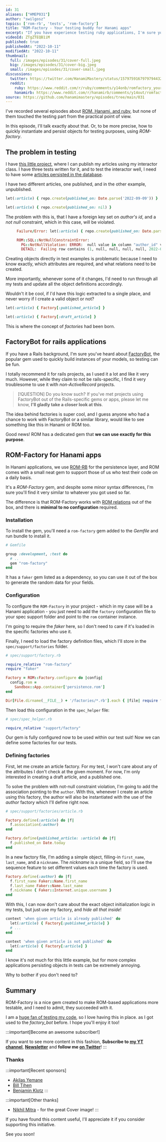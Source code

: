 ```yaml
---
id: 31
aliases: ["HMEP031"]
author: "swilgosz"
topics: ['rom-rb', 'tests', 'rom-factory']
title: "ROM-Factory - Your testing buddy for Hanami apps"
excerpt: "If you have experience testing ruby applications, I'm sure you've heard about FactoryBot. Here I show you the alternative, suited for ROM-based applications, including Hanami 2."
videoId: ZTgZTEQB1iM
published: true
publishedAt: "2022-10-11"
modifiedAt: "2022-10-11"
thumbnail:
  full: /images/episodes/31/cover-full.jpeg
  big: /images/episodes/31/cover-big.jpeg
  small: /images/episodes/31/cover-small.jpeg
discussions:
  twitter: https://twitter.com/HanamiMastery/status/1579759167979794432
  reddit:
    ruby: https://www.reddit.com/r/ruby/comments/y14onb/romfactory_your_testing_buddy_for_hanami_apps/
    hanamirb: https://www.reddit.com/r/hanamirb/comments/y14out/romfactory_your_testing_buddy_for_hanami_apps/
source: https://github.com/hanamimastery/episodes/tree/main/031
---
```


I've recorded several episodes about [ROM, Hanami, and ruby](/t/persistence), but none of them touched the testing part from the practical point of view.

In this episode, I'll talk exactly about that. Or, to be more precise, how to quickly instantiate and persist objects for testing purposes, using *ROM-factory*.

## The problem in testing

I have [this little project](https://github.com/hanamimastery/episodes/tree/main/031/before), where I can publish my articles using my interactor class. I have three tests written for it, and to test the interactor well, I need to have some [articles persisted in the database](28-configure-rom-from-scratch).

I have two different articles, one published, and in the other example, unpublished.

```ruby
let(:article) { repo.create(published_on: Date.parse('2022-09-09')) }

let(:article) { repo.create(published_on: nil) }
```

The problem with this is, that I have a foreign key set on *author's id*, and a *not null* constraint, which in this case, will be violated.

```ruby
     Failure/Error: let(:article) { repo.create(published_on: Date.parse('2022-09-09')) }

     ROM::SQL::NotNullConstraintError:
       PG::NotNullViolation: ERROR:  null value in column "author_id" violates not-null constraint
       DETAIL:  Failing row contains (1, null, null, null, null, 2022-09-09, 2022-10-01 00:26:42.124334, 2022-10-01 00:26:42.124334).
```

Creating objects directly in test examples is problematic because I need to know exactly, which attributes are required, and what relations need to be created.

More importantly, whenever some of it changes, I'd need to run through all my tests and update all the object definitions accordingly.

Wouldn't it be cool, if I'd have this logic extracted to a single place, and never worry if I create a valid object or not?

```ruby
let(:article) { Factory[:published_article] }

let(:article) { Factory[:draft_article] }
```

This is where the concept of *factories* had been born.

## FactoryBot for rails applications

If you have a Rails background, I'm sure you've heard about [FactoryBot](https://github.com/thoughtbot/factory_bot), the popular gem used to quickly build instances of your models, so testing can be fun.

I totally recommend it for rails projects, as I used it a lot and like it very much. However, while they claim to not be rails-specific, I find it very troublesome to use it with *non-ActiveRecord* projects.

> [!QUESTION] Do you know such?
> If you've met projects using FactoryBot out of the Rails-specific gems or apps, please let me know, **I'll gladly take a closer look at this**.

The idea behind factories is super cool, and I guess anyone who had a chance to work with FactoryBot or a similar library, would like to see something like this in Hanami or ROM too.

Good news! ROM has a dedicated gem that **we can use exactly for this purpose**.

## ROM-Factory for Hanami apps

In Hanami applications, we use [ROM-RB](https://rom-rb.org/) for the persistence layer, and ROM comes with a small neat gem to support those of us who test their code on a daily basis.

It's a *ROM-Factory* gem, and despite some minor syntax differences, I'm sure you'll find it very similar to whatever you got used so far.

The difference is that ROM-Factory works with [ROM relations](/episodes/28-configure-rom-from-scratch) out of the box, and there is **minimal to no configuration** required.

### Installation

To install the gem, you'll need a `rom-factory` gem added to the *Gemfile* and run bundle to install it.

```ruby
# Gemfile

group :development, :test do
  # ..
  gem "rom-factory"
end
```

It has a `faker` gem listed as a dependency, so you can use it out of the box to generate the random data for your fields.

### Configuration

To configure the `ROM-Factory` in your project - which in my case will be a Hanami application - you just need to add the `factory` configuration file to your spec support folder and point to the `rom` container instance.

I'm going to require the *faker* here, so I don't need to care if it's loaded in the specific factories who use it.

Finally, I need to load the factory definition files, which I'll store in the `spec/support/factories` folder.

```ruby
# spec/support/factory.rb

require_relative "rom-factory"
require "faker"

Factory = ROM::Factory.configure do |config|
  config.rom =
    Sandbox::App.container['persistence.rom']
end

Dir[File.dirname(__FILE__) + '/factories/*.rb'].each { |file| require file }
```

Then load this configuration in the `spec_helper` file:

```ruby
# spec/spec_helper.rb

require_relative "support/factory"
```

Our gem is fully configured now to be used within our test suit! Now we can define some factories for our tests.

### Defining factories

First, let me create an article factory. For my test, I won't care about any of the attributes I don't check at the given moment. For now, I'm only interested in creating a draft article, and a published one.

To solve the problem with not-null constraint violation, I'm going to add the association pointing to the `author`. With this, whenever I create an article using this factory, the author will also be instantiated with the use of the *author* factory which I'll define right now.

```ruby
# spec/support/factories/article.rb

Factory.define(:article) do |f|
  f.association(:author)
end

Factory.define(published_article: :article) do |f|
  f.published_on Date.today
end
```

In a new factory file, I'm adding a simple object, filling-in `first_name`, `last_name`, and a `nickname`. The *nickname* is a unique field, so I'll use the sequence feature to set different values each time the factory is used.

```ruby
Factory.define(:author) do |f|
  f.first_name Faker::Name.first_name
  f.last_name Faker::Name.last_name
  f.nickname { Faker::Internet.unique.username }
end
```

With this, I can now don't care about the exact object initialization logic in my tests, but just use my factory, and *hide all that inside*!

```ruby
context 'when given article is already published' do
  let(:article) { Factory[:published_article] }
  # ...
end

context 'when given article is not published' do
  let(:article) { Factory[:article] }
end
```

I know it's not much for this little example, but for more complex applications persisting objects in tests can be extremely annoying.

Why to bother if you don't need to?

## Summary

ROM-Factory is a nice gem created to make ROM-based applications more testable, and I need to admit, they succeeded with it.

I am a [huge fan of testing my code](/episodes/25-simplecov-introduction), so I love having this in place.
as I got used to the *factory_bot* before. I hope you'll enjoy it too!

:::important[Become an awesome subscriber!]

If you want to see more content in this fashion, **Subscribe to [my YT channel](https://www.youtube.com/c/HanamiMastery)**, **[Newsletter](https://mailchi.mp/6ac8f64f3c5d/hanami-mastery-newsletter)** and **follow me [on Twitter](https://twitter.com/hanamimastery)**!
:::

### Thanks

:::important[Recent sponsors]
-   [Akilas Yemane](https://twitter.com/akilasy)
-   [Bill Tihen](https://github.com/btihen)
-   [Benjamin Klotz](https://github.com/tak1n)
:::

:::important[Other thanks]
- [Nikhil Mitra](https://unsplash.com/@nikhilmitra) - for the great Cover image!
:::

If you have found this content useful, I'll appreciate it if you consider supporting this initiative.

See you soon!
